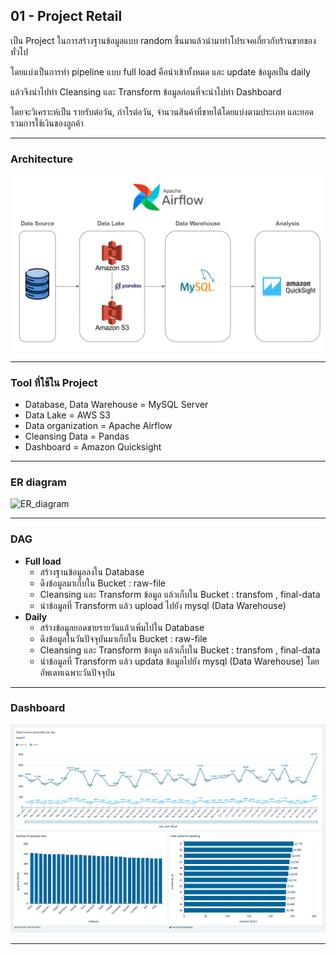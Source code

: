 ## **01 - Project Retail**

เป็น Project ในการสร้างฐานข้อมูลแบบ random ขึ้นมาแล้วนำมาทำโปรเจคเกี่ยวกับร้านขายของทั่วไป

โดยแบ่งเป็นการทำ pipeline แบบ full load คือนำเข้าทั้งหมด และ update ข้อมูลเป็น daily

แล้วจึงนำไปทำ Cleansing และ Transform ข้อมูลก่อนที่จะนำไปทำ Dashboard

โดยจะวิเคราะห์เป็น รายรับต่อวัน, กำไรต่อวัน, จำนวนสินค้าที่ขายได้โดยแบ่งตามประเภท และยอดรวมการใช้เงินของลูกค้า

---

### Architecture

![A](https://github.com/woraweetwpsk/01-project-retail-with-airflow/blob/main/images/a.png?raw=true)

---

### Tool ที่ใช้ใน Project

- Database, Data Warehouse = MySQL Server
- Data Lake = AWS S3
- Data organization = Apache Airflow
- Cleansing Data = Pandas
- Dashboard = Amazon Quicksight

---

### ER diagram

![ER_diagram](https://github.com/woraweetwpsk/01-project-retail-with-airflow/assets/167957460/6e2505ca-7f32-4e69-9e7f-031cd6b5e7b0)

---

### DAG
- **Full load**
  - สร้างฐานข้อมูลลงใน Database
  - ดึงข้อมูลมาเก็บใน Bucket : raw-file
  - Cleansing และ Transform ข้อมูล แล้วเก็บใน Bucket : transfom , final-data
  - นำข้อมูลที่ Transform แล้ว upload ไปยัง mysql (Data Warehouse)
- **Daily**
  - สร้างข้อมูลยอดขายรายวันแล้วเพิ่มไปใน Database
  - ดึงข้อมูลในวันปัจจุบันมาเก็บใน Bucket : raw-file
  - Cleansing และ Transform ข้อมูล แล้วเก็บใน Bucket : transfom , final-data
  - นำข้อมูลที่ Transform แล้ว updata ข้อมูลไปยัง mysql (Data Warehouse) โดยอัพเดทเฉพาะวันปัจจุบัน
---

### Dashboard

![Dashboard](https://github.com/woraweetwpsk/01-project-retail-with-airflow/blob/main/images/dashboard_edit.png?raw=true)

---

